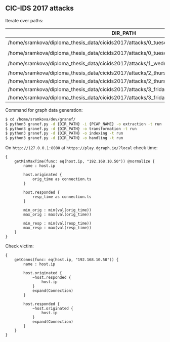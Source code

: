 ## CIC-IDS 2017 attacks

Iterate over paths:

| DIR_PATH | PCAP_NAME | STATUS |
|---|---|---|
| /home/sramkova/diploma_thesis_data/cicids2017/attacks/0_tuesday/ftp_patator/ | tuesday_ftp.pcap | :heavy_check_mark: |
| /home/sramkova/diploma_thesis_data/cicids2017/attacks/0_tuesday/ssh_patator/ | tuesday_ssh.pcap | :heavy_check_mark: |
| /home/sramkova/diploma_thesis_data/cicids2017/attacks/1_wednesday/dos/ | wednesday_dos_hulk.pcap | :heavy_check_mark: |
| /home/sramkova/diploma_thesis_data/cicids2017/attacks/2_thursday/web_attacks_brute_force/ | thursday_brute_force.pcap | :x: |
| /home/sramkova/diploma_thesis_data/cicids2017/attacks/2_thursday/web_attacks_sql_injection/ | thursday_sql_injection.pcap | :x: |
| /home/sramkova/diploma_thesis_data/cicids2017/attacks/3_friday/port_scan/ | friday_port_scan.pcap | :x: |
| /home/sramkova/diploma_thesis_data/cicids2017/attacks/3_friday/ddos/ |  friday_ddos.pcap| :x: |

Command for graph data generation:

```bash
$ cd /home/sramkova/dev/granef/
$ python3 granef.py -d {DIR_PATH} -i {PCAP_NAME} -o extraction -t run
$ python3 granef.py -d {DIR_PATH} -o transformation -t run
$ python3 granef.py -d {DIR_PATH} -o indexing -t run
$ python3 granef.py -d {DIR_PATH} -o handling -t run
```

On `http://127.0.0.1:8080` at `https://play.dgraph.io/?local` check time:

```
{ 
	getMinMaxTime(func: eq(host.ip, "192.168.10.50")) @normalize { 
		name : host.ip 
		
		host.originated {
			orig_time as connection.ts
		}
		
		host.responded {
			resp_time as connection.ts
		}
			
		min_orig : min(val(orig_time)) 
		max_orig : max(val(orig_time)) 
		
		min_resp : min(val(resp_time)) 
		max_resp : max(val(resp_time)) 
	} 
}
```

Check victim:

```
{ 
	getConns(func: eq(host.ip, "192.168.10.50")) { 
		name : host.ip 
		
		host.originated {
			~host.responded {
				host.ip
			}
			expand(Connection)
		}
		
		host.responded {
            ~host.originated {
            	host.ip
            }
			expand(Connection)
		}
	} 
}
```

